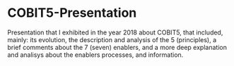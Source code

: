 # COBIT5-Presentation
Presentation that I exhibited in the year 2018 about COBIT5, that included, mainly: its evolution, the description and analysis of the 5 (principles), a brief comments about the 7 (seven) enablers, and a more deep explanation and analisys about the enablers processes, and information.

